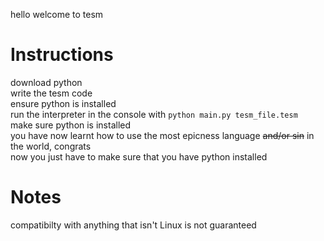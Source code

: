 hello welcome to tesm  
# Instructions
download python  
write the tesm code  
ensure python is installed  
run the interpreter in the console with `python main.py tesm_file.tesm`  
make sure python is installed    
you have now learnt how to use the most epicness language ~~and/or sin~~ in the world, congrats  
now you just have to make sure that you have python installed  
# Notes
compatibilty with anything that isn't Linux is not guaranteed 
